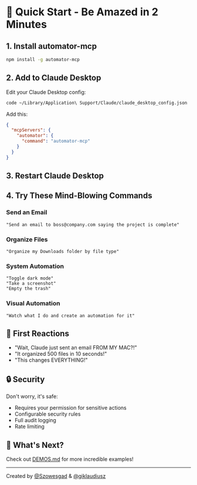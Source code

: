 # 🚀 Quick Start - Be Amazed in 2 Minutes

## 1. Install automator-mcp

```bash
npm install -g automator-mcp
```

## 2. Add to Claude Desktop

Edit your Claude Desktop config:

```bash
code ~/Library/Application\ Support/Claude/claude_desktop_config.json
```

Add this:

```json
{
  "mcpServers": {
    "automator": {
      "command": "automator-mcp"
    }
  }
}
```

## 3. Restart Claude Desktop

## 4. Try These Mind-Blowing Commands

### Send an Email
```
"Send an email to boss@company.com saying the project is complete"
```

### Organize Files
```
"Organize my Downloads folder by file type"
```

### System Automation
```
"Toggle dark mode"
"Take a screenshot" 
"Empty the trash"
```

### Visual Automation
```
"Watch what I do and create an automation for it"
```

## 🤯 First Reactions

- "Wait, Claude just sent an email FROM MY MAC?!"
- "It organized 500 files in 10 seconds!"
- "This changes EVERYTHING!"

## 🔒 Security

Don't worry, it's safe:
- Requires your permission for sensitive actions
- Configurable security rules
- Full audit logging
- Rate limiting

## 🎯 What's Next?

Check out [DEMOS.md](DEMOS.md) for more incredible examples!

---

Created by [@Szowesgad](https://github.com/Szowesgad) & [@giklaudiusz](https://github.com/giklaudiusz)